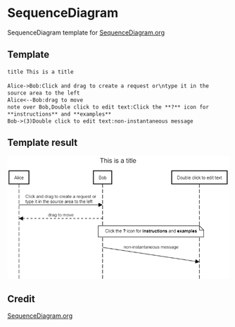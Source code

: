 # SequenceDiagram
SequenceDiagram template for [SequenceDiagram.org](https://sequencediagram.org/)

## Template
```shell
title This is a title

Alice->Bob:Click and drag to create a request or\ntype it in the source area to the left
Alice<--Bob:drag to move
note over Bob,Double click to edit text:Click the **?** icon for **instructions** and **examples**
Bob->(3)Double click to edit text:non-instantaneous message
```

## Template result
![alt text](https://raw.githubusercontent.com/ngthucdotcom/SequenceDiagram/master/sequencediagram.PNG)

## Credit
[SequenceDiagram.org](https://sequencediagram.org/)
